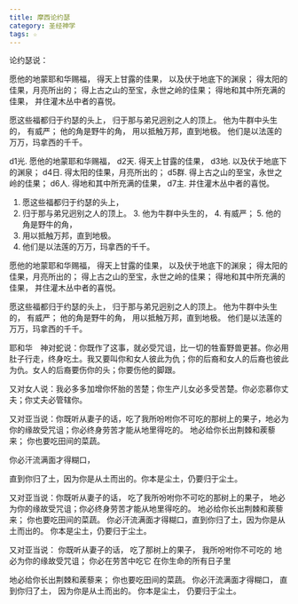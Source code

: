 ```yaml
---
title: 摩西论约瑟
category: 圣经神学
tags: ☆
---
```


论约瑟说：

愿他的地蒙耶和华赐福，
得天上甘露的佳果，
以及伏于地底下的渊泉；
得太阳的佳果，月亮所出的；
得上古之山的至宝，永世之岭的佳果；
得地和其中所充满的佳果，
并住灌木丛中者的喜悦。

愿这些福都归于约瑟的头上，
归于那与弟兄迥别之人的顶上。
他为牛群中头生的，
有威严；
他的角是野牛的角，
用以抵触万邦，直到地极。
他们是以法莲的万万，玛拿西的千千。


d1光. 愿他的地蒙耶和华赐福，
  d2天. 得天上甘露的佳果，
    d3地. 以及伏于地底下的渊泉；
      d4日. 得太阳的佳果，月亮所出的；
    d5群. 得上古之山的至宝，永世之岭的佳果；
  d6人. 得地和其中所充满的佳果，
d7主. 并住灌木丛中者的喜悦。

1. 愿这些福都归于约瑟的头上，
  2. 归于那与弟兄迥别之人的顶上。
    3. 他为牛群中头生的，
      4. 有威严；
    5. 他的角是野牛的角，
  6. 用以抵触万邦，直到地极。
7. 他们是以法莲的万万，玛拿西的千千。

愿他的地蒙耶和华赐福，
  得天上甘露的佳果，
    以及伏于地底下的渊泉；
      得太阳的佳果，月亮所出的；
    得上古之山的至宝，永世之岭的佳果；
  得地和其中所充满的佳果，
并住灌木丛中者的喜悦。

愿这些福都归于约瑟的头上，
  归于那与弟兄迥别之人的顶上。
    他为牛群中头生的，
      有威严；
    他的角是野牛的角，
  用以抵触万邦，直到地极。
他们是以法莲的万万，玛拿西的千千。


耶和华　神对蛇说：你既作了这事，就必受咒诅，比一切的牲畜野兽更甚。你必用肚子行走，终身吃土。我又要叫你和女人彼此为仇；你的后裔和女人的后裔也彼此为仇。女人的后裔要伤你的头；你要伤他的脚跟。

又对女人说：我必多多加增你怀胎的苦楚；你生产儿女必多受苦楚。你必恋慕你丈夫；你丈夫必管辖你。

又对亚当说：你既听从妻子的话，吃了我所吩咐你不可吃的那树上的果子，地必为你的缘故受咒诅；你必终身劳苦才能从地里得吃的。
地必给你长出荆棘和蒺藜来；
你也要吃田间的菜蔬。

你必汗流满面才得糊口，

直到你归了土，因为你是从土而出的。你本是尘土，仍要归于尘土。


又对亚当说：你既听从妻子的话，
吃了我所吩咐你不可吃的那树上的果子，
地必为你的缘故受咒诅；你必终身劳苦才能从地里得吃的。
地必给你长出荆棘和蒺藜来；
你也要吃田间的菜蔬。
你必汗流满面才得糊口，直到你归了土，因为你是从土而出的。
你本是尘土，仍要归于尘土。


又对亚当说：
你既听从妻子的话，
吃了那树上的果子，
我所吩咐你不可吃的
地必为你的缘故受咒诅；
你必在劳苦中吃它
在你生命的所有日子里


地必给你长出荆棘和蒺藜来；
你也要吃田间的菜蔬。
你必汗流满面才得糊口，
直到你归了土，
因为你是从土而出的。
你本是尘土，
仍要归于尘土。
